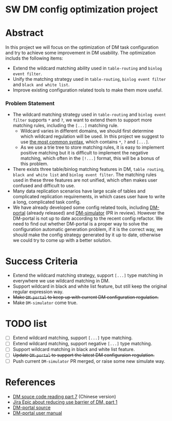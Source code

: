 # SW DM config optimization project

# Abstract

In this project we will focus on the optimization of DM task configuration and try to achieve some improvement in DM usability. The optimization includs the following items:

- Extend the wildcard matching ability used in `table-routing` and `binlog event filter`.
- Unify the matching strategy used in `table-routing`, `binlog event filter` and `black and white list`.
- Improve existing configuration related tools to make them more useful.

### Problem Statement

- The wildcard matching strategy used in `table-routing` and `binlog event filter` supports `*` and `?`, we want to extend them to support more matching rules, including the `[...]` matching rule.
  - Wildcard varies in different domains, we should first determine which wildcard regulation will be used. In this project we suggest to use [the most common syntax](https://en.wikipedia.org/wiki/Glob_(programming)#Syntax), which contains `*`, `?` and `[...]`.
  - As we use a trie tree to store matching rules, it is easy to implement positive matching but it is difficult to implement the negative matching, which often in the `[!...]` format, this will be a bonus of this problem.
- There exists three table/binlog matching features in DM, `table routing`, `black and white list` and `binlog event filter`. The matching rules used in these three features are not unified, which often makes user confused and difficult to use.
- Many data replication scenarios have large scale of tables and complicated replication requirements, in which cases user have to write a long, complicated task config.
- We have already developed some config related tools, including [DM-portal](https://docs.google.com/document/d/13ilFXJZErBXBRRREcskd5zhtocF-apLxFICp45OWbfs/edit) (already released) and [DM-simulator](https://github.com/pingcap/dm/pull/371) (PR in review). However the DM-portal is not up to date according to the recent config refactor. We need to find out whether DM-portal is a proper way to solve the configuration automatic generation problem, if it is the correct way, we should make the config strategy generated by it up to date, otherwise we could try to come up with a better solution.

# Success Criteria

- Extend the wildcard matching strategy, support `[...]` type matching in everywhere we use wildcard matching in DM.
- Support wildcard in black and white list feature, but still keep the original regular expression way.
- ~~Make `DM-portal` to keep up with current DM configuration regulation.~~
- Make `DM-simulator` come true.

# TODO list

- [ ]  Extend wildcard matching, support `[...]` type matching.
- [ ]  Extend wildcard matching, support negative `[...]` type matching.
- [ ]  Support wildcard matching in black and white list feature.
- [ ]  ~~Update `DM-portal` to support the latest DM configuraion regulation.~~
- [ ]  Push current `DM-simulator` PR merged, or raise some new simulate way.

# References

- [DM souce code reading part 7](https://pingcap.com/blog-cn/dm-source-code-reading-7/) (Chinese version)
- [Jira Epic about reducing use barrier of DM, part 1](https://internal.pingcap.net/jira/browse/TOOL-1628)
- [DM-portal source](https://github.com/pingcap/tidb-enterprise-tools/tree/dm-portal/dm-portal)
- [DM-portal user manual](https://docs.google.com/document/d/13ilFXJZErBXBRRREcskd5zhtocF-apLxFICp45OWbfs/edit)
